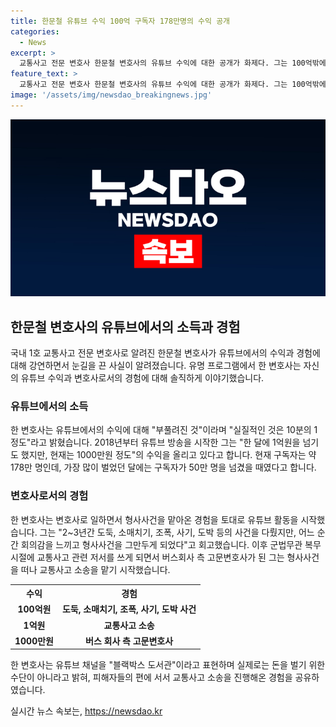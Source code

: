 ```yaml
---
title: 한문철 유튜브 수익 100억 구독자 178만명의 수익 공개
categories:
  - News
excerpt: >
  교통사고 전문 변호사 한문철 변호사의 유튜브 수익에 대한 공개가 화제다. 그는 100억밖에 안 되나요?라며 유튜브 소문에 대해 반박했고, 50만명이 넘는 구독자를 보유하며 1억 넘는 수익을 얻었다고 밝혔다. 유튜브 채널은 돈이 안 되지만, 그의 블랙박스 도서관이라며 계속 이어가겠다고 전하고 있다. 또한, 변호사로서의 경험을 토대로 교통사고 소송을 맡아온 경험도 공유하며 솔직한 이야기를 전하고 있다. (총 150자)
feature_text: >
  교통사고 전문 변호사 한문철 변호사의 유튜브 수익에 대한 공개가 화제다. 그는 100억밖에 안 되나요?라며 유튜브 소문에 대해 반박했고, 50만명이 넘는 구독자를 보유하며 1억 넘는 수익을 얻었다고 밝혔다. 유튜브 채널은 돈이 안 되지만, 그의 블랙박스 도서관이라며 계속 이어가겠다고 전하고 있다. 또한, 변호사로서의 경험을 토대로 교통사고 소송을 맡아온 경험도 공유하며 솔직한 이야기를 전하고 있다. (총 150자)
image: '/assets/img/newsdao_breakingnews.jpg'
---
```


<p><img src="/assets/img/newsdao_breakingnews.jpg" alt="firstkoreanews 속보" /></p>

<h2 data-ke-size="size26">한문철 변호사의 유튜브에서의 소득과 경험</h2>

<p data-ke-size="size16">국내 1호 교통사고 전문 변호사로 알려진 한문철 변호사가 유튜브에서의 수익과 경험에 대해 강연하면서 눈길을 끈 사실이 알려졌습니다. 유명 프로그램에서 한 변호사는 자신의 유튜브 수익과 변호사로서의 경험에 대해 솔직하게 이야기했습니다.</p>

<h3>유튜브에서의 소득</h3>

<p data-ke-size="size16">한 변호사는 유튜브에서의 수익에 대해 "부풀려진 것"이라며 "실질적인 것은 10분의 1정도"라고 밝혔습니다. 2018년부터 유튜브 방송을 시작한 그는 "한 달에 1억원을 넘기도 했지만, 현재는 1000만원 정도"의 수익을 올리고 있다고 합니다. 현재 구독자는 약 178만 명인데, 가장 많이 벌었던 달에는 구독자가 50만 명을 넘겼을 때였다고 합니다.</p>

<h3>변호사로서의 경험</h3>

<p data-ke-size="size16">한 변호사는 변호사로 일하면서 형사사건을 맡아온 경험을 토대로 유튜브 활동을 시작했습니다. 그는 "2~3년간 도둑, 소매치기, 조폭, 사기, 도박 등의 사건을 다뤘지만, 어느 순간 회의감을 느끼고 형사사건을 그만두게 되었다"고 회고했습니다. 이후 군법무관 복무 시절에 교통사고 관련 저서를 쓰게 되면서 버스회사 측 고문변호사가 된 그는 형사사건을 떠나 교통사고 소송을 맡기 시작했습니다.</p>

<table>
  <tr>
    <th>수익</th>
    <th>경험</th>
  </tr>
  <tr>
    <td style="text-align: center; height: 17px;"><b>100억원</b></td>
    <td style="text-align: center; height: 17px;"><b>도둑, 소매치기, 조폭, 사기, 도박 사건</b></td>
  </tr>
  <tr>
    <td style="text-align: center; height: 17px;"><b>1억원</b></td>
    <td style="text-align: center; height: 17px;"><b>교통사고 소송</b></td>
  </tr>
  <tr>
    <td style="text-align: center; height: 17px;"><b>1000만원</b></td>
    <td style="text-align: center; height: 17px;"><b>버스 회사 측 고문변호사</b></td>
  </tr>
</table>

<p data-ke-size="size16">한 변호사는 유튜브 채널을 "블랙박스 도서관"이라고 표현하며 실제로는 돈을 벌기 위한 수단이 아니라고 밝혀, 피해자들의 편에 서서 교통사고 소송을 진행해온 경험을 공유하였습니다.</p>
실시간 뉴스 속보는, <a href="https://newsdao.kr" rel="dofollow">https://newsdao.kr</a>


